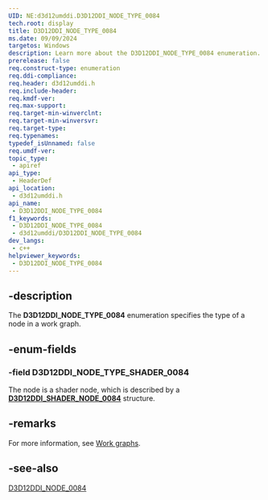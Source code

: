 ```yaml
---
UID: NE:d3d12umddi.D3D12DDI_NODE_TYPE_0084
tech.root: display
title: D3D12DDI_NODE_TYPE_0084
ms.date: 09/09/2024
targetos: Windows
description: Learn more about the D3D12DDI_NODE_TYPE_0084 enumeration.
prerelease: false
req.construct-type: enumeration
req.ddi-compliance: 
req.header: d3d12umddi.h
req.include-header: 
req.kmdf-ver: 
req.max-support: 
req.target-min-winverclnt: 
req.target-min-winversvr: 
req.target-type: 
req.typenames: 
typedef_isUnnamed: false
req.umdf-ver: 
topic_type:
 - apiref
api_type:
 - HeaderDef
api_location:
 - d3d12umddi.h
api_name:
 - D3D12DDI_NODE_TYPE_0084
f1_keywords:
 - D3D12DDI_NODE_TYPE_0084
 - d3d12umddi/D3D12DDI_NODE_TYPE_0084
dev_langs:
 - c++
helpviewer_keywords:
 - D3D12DDI_NODE_TYPE_0084
---
```


## -description

The **D3D12DDI_NODE_TYPE_0084** enumeration specifies the type of a node in a work graph.

## -enum-fields

### -field D3D12DDI_NODE_TYPE_SHADER_0084

The node is a shader node, which is described by a [**D3D12DDI_SHADER_NODE_0084**](ns-d3d12umddi-d3d12ddi_shader_node_0084.md) structure.

## -remarks

For more information, see [Work graphs](/windows-hardware/drivers/display/work-graphs).

## -see-also

[D3D12DDI_NODE_0084](ns-d3d12umddi-d3d12ddi_node_0084.md)
